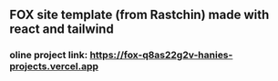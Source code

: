 ## FOX site template (from Rastchin) made with react and tailwind
### oline project link: https://fox-q8as22g2v-hanies-projects.vercel.app
